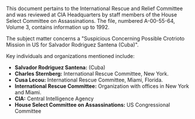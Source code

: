 This document pertains to the International Rescue and Relief Committee and was reviewed at CIA Headquarters by staff members of the House Select Committee on Assassinations. The file, numbered A-00-55-64, Volume 3, contains information up to 1992.

The subject matter concerns a "Suspicious Concerning Possible Crotrioto Mission in US for Salvador Rodriguez Santena (Cuba)".

Key individuals and organizations mentioned include:

*   **Salvador Rodriguez Santena:** (Cuba)
*   **Charles Sternberg:** International Rescue Committee, New York.
*   **Cusa Lecou:** International Rescue Committee, Miami, Florida.
*   **International Rescue Committee:** Organization with offices in New York and Miami.
*   **CIA:** Central Intelligence Agency
*   **House Select Committee on Assassinations:** US Congressional Committee